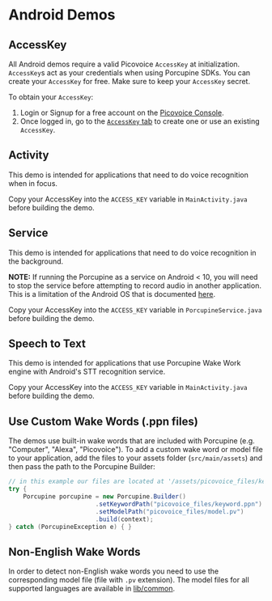 # Android Demos

## AccessKey

All Android demos require a valid Picovoice `AccessKey` at initialization. `AccessKey`s act as your credentials when using Porcupine SDKs.
You can create your `AccessKey` for free. Make sure to keep your `AccessKey` secret.

To obtain your `AccessKey`:
1. Login or Signup for a free account on the [Picovoice Console](https://picovoice.ai/console/).
2. Once logged in, go to the [`AccessKey` tab](https://console.picovoice.ai/access_key) to create one or use an existing `AccessKey`.

## Activity

This demo is intended for applications that need to do voice recognition when in focus.

Copy your AccessKey into the `ACCESS_KEY` variable in `MainActivity.java` before building the demo.

## Service

This demo is intended for applications that need to do voice recognition in the background.

**NOTE:** If running the Porcupine as a service on Android < 10, you will need to stop the service before attempting to record audio in another application. This is a limitation of the Android OS that is documented [here](https://developer.android.com/guide/topics/media/sharing-audio-input).

Copy your AccessKey into the `ACCESS_KEY` variable in `PorcupineService.java` before building the demo.

## Speech to Text

This demo is intended for applications that use Porcupine Wake Work engine with Android's STT recognition service.

Copy your AccessKey into the `ACCESS_KEY` variable in `MainActivity.java` before building the demo.

## Use Custom Wake Words (.ppn files)

The demos use built-in wake words that are included with Porcupine (e.g. "Computer", "Alexa", "Picovoice"). To add a custom wake word or model file to your application, add the files to your assets folder (`src/main/assets`) and then pass the path to the Porcupine Builder:

```java
// in this example our files are located at '/assets/picovoice_files/keyword.ppn' and '/assets/picovoice_files/model.pv' 
try {    
    Porcupine porcupine = new Porcupine.Builder()
                        .setKeywordPath("picovoice_files/keyword.ppn")
                        .setModelPath("picovoice_files/model.pv")
                        .build(context);
} catch (PorcupineException e) { }
```


## Non-English Wake Words

In order to detect non-English wake words you need to use the corresponding model file (file with `.pv` extension). The model files for all supported languages are available in [lib/common](/lib/common).
